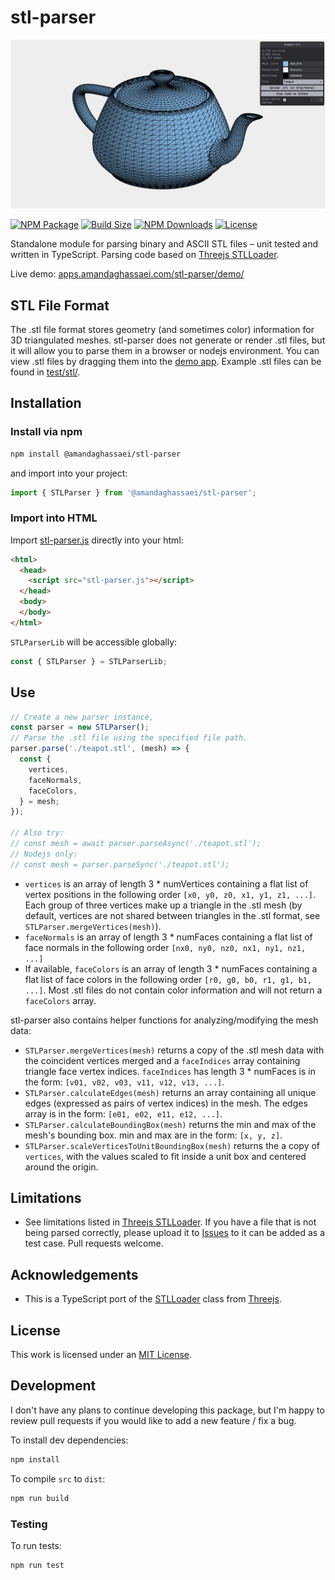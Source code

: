 # stl-parser
[![stl-parser main image](./main-image.jpg)](https://apps.amandaghassaei.com/stl-parser/demo/)

[![NPM Package](https://img.shields.io/npm/v/@amandaghassaei/stl-parser)](https://www.npmjs.com/package/@amandaghassaei/stl-parser)
[![Build Size](https://img.shields.io/bundlephobia/min/@amandaghassaei/stl-parser)](https://bundlephobia.com/result?p=@amandaghassaei/stl-parser)
[![NPM Downloads](https://img.shields.io/npm/dw/@amandaghassaei/stl-parser)](https://www.npmtrends.com/@amandaghassaei/stl-parser)
[![License](https://img.shields.io/npm/l/@amandaghassaei/stl-parser)](https://github.com/amandaghassaei/stl-parser/blob/main/LICENSE.txt)

Standalone module for parsing binary and ASCII STL files – unit tested and written in TypeScript.  Parsing code based on [Threejs STLLoader](https://github.com/mrdoob/three.js/blob/dev/examples/jsm/loaders/STLLoader.js).

Live demo: [apps.amandaghassaei.com/stl-parser/demo/](https://apps.amandaghassaei.com/stl-parser/demo/)


## STL File Format

The .stl file format stores geometry (and sometimes color) information for 3D triangulated meshes.  stl-parser does not generate or render .stl files, but it will allow you to parse them in a browser or nodejs environment.  You can view .stl files by dragging them into the [demo app](https://apps.amandaghassaei.com/stl-parser/demo/).  Example .stl files can be found in [test/stl/](https://github.com/amandaghassaei/stl-parser/tree/main/test/stl).


## Installation

### Install via npm

```sh
npm install @amandaghassaei/stl-parser
```

and import into your project:

```js
import { STLParser } from '@amandaghassaei/stl-parser';
```

### Import into HTML

Import [stl-parser.js](https://github.com/amandaghassaei/stl-parser/blob/main/dist/stl-parser.js) directly into your html:

```html
<html>
  <head>
    <script src="stl-parser.js"></script>
  </head>
  <body>
  </body>
</html>
```

`STLParserLib` will be accessible globally:

```js
const { STLParser } = STLParserLib;
```


## Use

```js
// Create a new parser instance,
const parser = new STLParser();
// Parse the .stl file using the specified file path.
parser.parse('./teapot.stl', (mesh) => {
  const {
    vertices,
    faceNormals,
    faceColors,
  } = mesh;
});

// Also try:
// const mesh = await parser.parseAsync('./teapot.stl');
// Nodejs only:
// const mesh = parser.parseSync('./teapot.stl');
```

- `vertices` is an array of length 3 * numVertices containing a flat list of vertex positions in the following order `[x0, y0, z0, x1, y1, z1, ...]`.  Each group of three vertices make up a triangle in the .stl mesh (by default, vertices are not shared between triangles in the .stl format, see `STLParser.mergeVertices(mesh)`).
- `faceNormals` is an array of length 3 * numFaces containing a flat list of face normals in the following order `[nx0, ny0, nz0, nx1, ny1, nz1, ...]`
- If available, `faceColors` is an array of length 3 * numFaces containing a flat list of face colors in the following order `[r0, g0, b0, r1, g1, b1, ...]`.  Most .stl files do not contain color information and will not return a `faceColors` array.


stl-parser also contains helper functions for analyzing/modifying the mesh data:


- `STLParser.mergeVertices(mesh)` returns a copy of the .stl mesh data with the coincident vertices merged and a `faceIndices` array containing triangle face vertex indices.  `faceIndices` has length 3 * numFaces is in the form: `[v01, v02, v03, v11, v12, v13, ...]`.
- `STLParser.calculateEdges(mesh)` returns an array containing all unique edges (expressed as pairs of vertex indices) in the mesh.  The edges array is in the form: `[e01, e02, e11, e12, ...]`.
- `STLParser.calculateBoundingBox(mesh)` returns the min and max of the mesh's bounding box.  min and max are in the form: `[x, y, z]`.
- `STLParser.scaleVerticesToUnitBoundingBox(mesh)` returns the a copy of `vertices`, with the values scaled to fit inside a unit box and centered around the origin.


## Limitations

- See limitations listed in [Threejs STLLoader](https://github.com/mrdoob/three.js/blob/dev/examples/jsm/loaders/STLLoader.js).  If you have a file that is not being parsed correctly, please upload it to [Issues](https://github.com/amandaghassaei/stl-parser/issues) to it can be added as a test case.  Pull requests welcome.


## Acknowledgements

- This is a TypeScript port of the [STLLoader](https://github.com/mrdoob/three.js/blob/dev/examples/jsm/loaders/STLLoader.js) class from [Threejs](https://github.com/mrdoob/three.js).


## License

This work is licensed under an [MIT License](https://github.com/amandaghassaei/stl-parser/blob/main/LICENSE.txt).


## Development

I don't have any plans to continue developing this package, but I'm happy to review pull requests if you would like to add a new feature / fix a bug.

To install dev dependencies:

```sh
npm install
```

To compile `src` to `dist`:

```sh
npm run build
```

### Testing

To run tests:

```sh
npm run test
```
